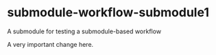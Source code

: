 # submodule-workflow-submodule1
A submodule for testing a submodule-based workflow

A very important change here.
